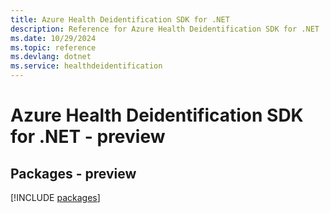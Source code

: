 ```yaml
---
title: Azure Health Deidentification SDK for .NET
description: Reference for Azure Health Deidentification SDK for .NET
ms.date: 10/29/2024
ms.topic: reference
ms.devlang: dotnet
ms.service: healthdeidentification
---
```

# Azure Health Deidentification SDK for .NET - preview
## Packages - preview
[!INCLUDE [packages](health-deidentification-index.md)]